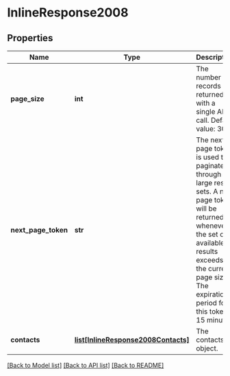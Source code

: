 # InlineResponse2008

## Properties
Name | Type | Description | Notes
------------ | ------------- | ------------- | -------------
**page_size** | **int** | The number of records returned with a single API call. Default value: 30. | [optional] 
**next_page_token** | **str** | The next page token is used to paginate through large result sets. A next page token will be returned whenever the set of available results exceeds the current page size. The expiration period for this token is 15 minutes. | [optional] 
**contacts** | [**list[InlineResponse2008Contacts]**](InlineResponse2008Contacts.md) | The contacts object. | [optional] 

[[Back to Model list]](../README.md#documentation-for-models) [[Back to API list]](../README.md#documentation-for-api-endpoints) [[Back to README]](../README.md)

